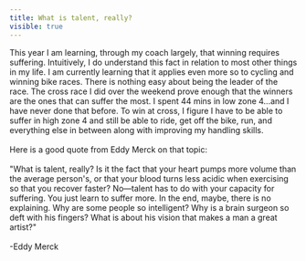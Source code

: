 ---title: What is talent, really?visible: true---<div>
  This year I am learning, through my coach largely, that winning requires suffering. Intuitively, I do understand this fact in relation to most other things in my life. I am currently learning that it applies even more so to cycling and winning bike races. There is nothing easy about being the leader of the race. The cross race I did over the weekend prove enough that the winners are the ones that can suffer the most. I spent 44 mins in low zone 4...and I have never done that before. To win at cross, I figure I have to be able to suffer in high zone 4 and still be able to ride, get off the bike, run, and everything else in between along with improving my handling skills.<br /><br />Here is a good quote from Eddy Merck on that topic:<br /><br />"What is talent, really? Is it the fact that your heart pumps more volume than the average person's, or that your blood turns less acidic when exercising so that you recover faster? No—talent has to do with your capacity for suffering. You just learn to suffer more. In the end, maybe, there is no explaining. Why are some people so intelligent? Why is a brain surgeon so deft with his fingers? What is about his vision that makes a man a great artist?"<br /><br />-Eddy Merck
</div>